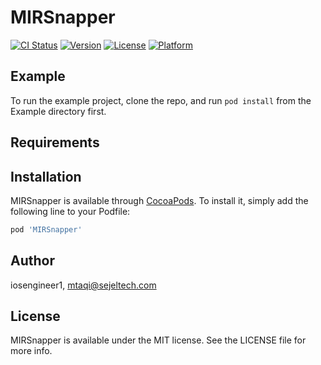 # MIRSnapper

[![CI Status](https://img.shields.io/travis/iosengineer1/MIRSnapper.svg?style=flat)](https://travis-ci.org/iosengineer1/MIRSnapper)
[![Version](https://img.shields.io/cocoapods/v/MIRSnapper.svg?style=flat)](https://cocoapods.org/pods/MIRSnapper)
[![License](https://img.shields.io/cocoapods/l/MIRSnapper.svg?style=flat)](https://cocoapods.org/pods/MIRSnapper)
[![Platform](https://img.shields.io/cocoapods/p/MIRSnapper.svg?style=flat)](https://cocoapods.org/pods/MIRSnapper)

## Example

To run the example project, clone the repo, and run `pod install` from the Example directory first.

## Requirements

## Installation

MIRSnapper is available through [CocoaPods](https://cocoapods.org). To install
it, simply add the following line to your Podfile:

```ruby
pod 'MIRSnapper'
```

## Author

iosengineer1, mtaqi@sejeltech.com

## License

MIRSnapper is available under the MIT license. See the LICENSE file for more info.
